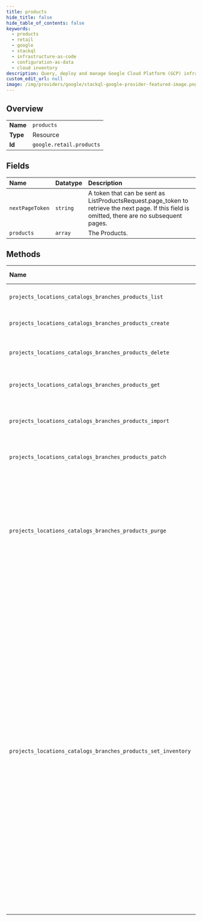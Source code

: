 ```yaml
---
title: products
hide_title: false
hide_table_of_contents: false
keywords:
  - products
  - retail
  - google    
  - stackql
  - infrastructure-as-code
  - configuration-as-data
  - cloud inventory
description: Query, deploy and manage Google Cloud Platform (GCP) infrastructure and resources using SQL
custom_edit_url: null
image: /img/providers/google/stackql-google-provider-featured-image.png
---
```

  
    

## Overview
<table><tbody>
<tr><td><b>Name</b></td><td><code>products</code></td></tr>
<tr><td><b>Type</b></td><td>Resource</td></tr>
<tr><td><b>Id</b></td><td><code>google.retail.products</code></td></tr>
</tbody></table>

## Fields
| Name | Datatype | Description |
|:-----|:---------|:------------|
| `nextPageToken` | `string` | A token that can be sent as ListProductsRequest.page_token to retrieve the next page. If this field is omitted, there are no subsequent pages. |
| `products` | `array` | The Products. |
## Methods
| Name | Accessible by | Required Params | Description |
|:-----|:--------------|:----------------|:------------|
| `projects_locations_catalogs_branches_products_list` | `SELECT` | `branchesId, catalogsId, locationsId, projectsId` | Gets a list of Products. |
| `projects_locations_catalogs_branches_products_create` | `INSERT` | `branchesId, catalogsId, locationsId, projectsId` | Creates a Product. |
| `projects_locations_catalogs_branches_products_delete` | `DELETE` | `branchesId, catalogsId, locationsId, productsId, projectsId` | Deletes a Product. |
| `projects_locations_catalogs_branches_products_get` | `EXEC` | `branchesId, catalogsId, locationsId, productsId, projectsId` | Gets a Product. |
| `projects_locations_catalogs_branches_products_import` | `EXEC` | `branchesId, catalogsId, locationsId, projectsId` | Bulk import of multiple Products. Request processing may be synchronous. Non-existing items are created. Note that it is possible for a subset of the Products to be successfully updated. |
| `projects_locations_catalogs_branches_products_patch` | `EXEC` | `branchesId, catalogsId, locationsId, productsId, projectsId` | Updates a Product. |
| `projects_locations_catalogs_branches_products_purge` | `EXEC` | `branchesId, catalogsId, locationsId, projectsId` | Permanently deletes all selected Products under a branch. This process is asynchronous. If the request is valid, the removal will be enqueued and processed offline. Depending on the number of Products, this operation could take hours to complete. Before the operation completes, some Products may still be returned by ProductService.GetProduct or ProductService.ListProducts. Depending on the number of Products, this operation could take hours to complete. To get a sample of Products that would be deleted, set PurgeProductsRequest.force to false. |
| `projects_locations_catalogs_branches_products_set_inventory` | `EXEC` | `branchesId, catalogsId, locationsId, productsId, projectsId` | Updates inventory information for a Product while respecting the last update timestamps of each inventory field. This process is asynchronous and does not require the Product to exist before updating fulfillment information. If the request is valid, the update is enqueued and processed downstream. As a consequence, when a response is returned, updates are not immediately manifested in the Product queried by ProductService.GetProduct or ProductService.ListProducts. When inventory is updated with ProductService.CreateProduct and ProductService.UpdateProduct, the specified inventory field value(s) overwrite any existing value(s) while ignoring the last update time for this field. Furthermore, the last update times for the specified inventory fields are overwritten by the times of the ProductService.CreateProduct or ProductService.UpdateProduct request. If no inventory fields are set in CreateProductRequest.product, then any pre-existing inventory information for this product is used. If no inventory fields are set in SetInventoryRequest.set_mask, then any existing inventory information is preserved. Pre-existing inventory information can only be updated with ProductService.SetInventory, ProductService.AddFulfillmentPlaces, and ProductService.RemoveFulfillmentPlaces. The returned Operations is obsolete after one day, and the GetOperation API returns `NOT_FOUND` afterwards. If conflicting updates are issued, the Operations associated with the stale updates are not marked as done until they are obsolete. |
